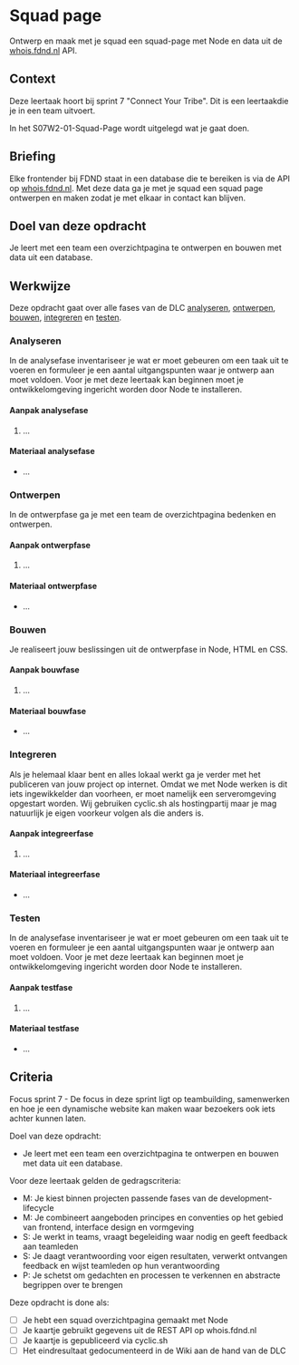 
# Squad page
Ontwerp en maak met je squad een squad-page met Node en data uit de [whois.fdnd.nl](https://whois.fdnd.nl) API.

## Context
Deze leertaak hoort bij sprint 7 "Connect Your Tribe". Dit is een leertaakdie je in een team uitvoert.

In het S07W2-01-Squad-Page wordt uitgelegd wat je gaat doen.


## Briefing
Elke frontender bij FDND staat in een database die te bereiken is via de API op [whois.fdnd.nl](https://whois.fdnd.nl). Met deze data ga je met je squad een squad page ontwerpen en maken zodat je met elkaar in contact kan blijven.


## Doel van deze opdracht
Je leert met een team een overzichtpagina te ontwerpen en bouwen met data uit een database.


## Werkwijze
Deze opdracht gaat over alle fases van de DLC [analyseren](#analyseren), [ontwerpen](#ontwerpen), [bouwen](#bouwen), [integreren](#integreren) en [testen](#testen).





### Analyseren
In de analysefase inventariseer je wat er moet gebeuren om een taak uit te voeren en formuleer je een aantal uitgangspunten waar je ontwerp aan moet voldoen. Voor je met deze leertaak kan beginnen moet je ontwikkelomgeving ingericht worden door Node te installeren. 

#### Aanpak analysefase

1. ...

#### Materiaal analysefase

- ...





### Ontwerpen
In de ontwerpfase ga je met een team de overzichtpagina bedenken en ontwerpen.

#### Aanpak ontwerpfase

1. ...

#### Materiaal ontwerpfase

- ...




### Bouwen
Je realiseert jouw beslissingen uit de ontwerpfase in Node, HTML en CSS.

#### Aanpak bouwfase

1. ...

#### Materiaal bouwfase

- ...




### Integreren
Als je helemaal klaar bent en alles lokaal werkt ga je verder met het publiceren van jouw project op internet. Omdat we met Node werken is dit iets ingewikkelder dan voorheen, er moet namelijk een serveromgeving opgestart worden. Wij gebruiken cyclic.sh als hostingpartij maar je mag natuurlijk je eigen voorkeur volgen als die anders is.

#### Aanpak integreerfase

1. ...

#### Materiaal integreerfase

- ...




### Testen
In de analysefase inventariseer je wat er moet gebeuren om een taak uit te voeren en formuleer je een aantal uitgangspunten waar je ontwerp aan moet voldoen. Voor je met deze leertaak kan beginnen moet je ontwikkelomgeving ingericht worden door Node te installeren. 

#### Aanpak testfase

1. ...

#### Materiaal testfase

- ...





## Criteria

Focus sprint 7 - De focus in deze sprint ligt op teambuilding, samenwerken en hoe je een dynamische website kan maken waar bezoekers ook iets achter kunnen laten.

Doel van deze opdracht:
* Je leert met een team een overzichtpagina te ontwerpen en bouwen met data uit een database.

Voor deze leertaak gelden de gedragscriteria: 
* M: Je kiest binnen projecten passende fases van de development-lifecycle
* M: Je combineert aangeboden principes en conventies op het gebied van frontend, interface design en vormgeving
* S: Je werkt in teams, vraagt begeleiding waar nodig en geeft feedback aan teamleden
* S: Je daagt verantwoording voor eigen resultaten, verwerkt ontvangen feedback en wijst teamleden op hun verantwoording
* P: Je schetst om gedachten en processen te verkennen en abstracte begrippen over te brengen

Deze opdracht is done als:
- [ ] Je hebt een squad overzichtpagina gemaakt met Node
- [ ] Je kaartje gebruikt gegevens uit de REST API op whois.fdnd.nl
- [ ] Je kaartje is gepubliceerd via cyclic.sh
- [ ] Het eindresultaat gedocumenteerd in de Wiki aan de hand van de DLC
